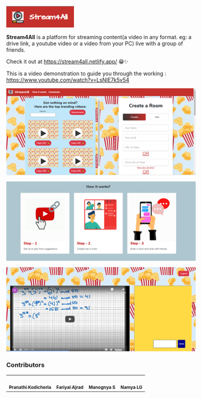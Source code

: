 ![Image](assets/logo.jpg)

**Stream4All** is a platform for streaming content(a video in any format. eg: a drive link, a youtube video or a video from your PC) live with a group of friends.

Check it out at https://stream4all.netlify.app/ 😁✨

This is a video demonstration to guide you through the working : https://www.youtube.com/watch?v=LsNlE7k5v54

![Image](assets/landing.png)

![Image](assets/script.PNG)

![Image](assets/theatre.PNG)


### Contributors

<table>
  <tr>
     <td align="center"><a href="https://github.com/Pranathi-star"><img src="https://avatars3.githubusercontent.com/u/52571012?s=400&u=1071c26859f6f48b811595ef718542538a04e8d5&v=4" width="100px;" alt=""/><br /><sub><b>Pranathi Kodicherla</b></sub></a></td>
      <td align="center"><a href="https://github.com/FaryalAjradh"><img src="https://avatars0.githubusercontent.com/u/19347415?s=400&v=4" width="100px;" alt=""/><br /><sub><b>Fariyal Ajrad</b></sub></a></td>
      <td align="center"><a href="https://github.com/Manognya5"><img src="https://avatars1.githubusercontent.com/u/73352576?s=400&v=4" width="100px;" alt=""/><br /><sub><b>Manognya S</b></sub></a></td>
      <td align="center"><a href="https://github.com/Namyalg"><img src="https://avatars0.githubusercontent.com/u/53875297?s=400&v=4" width="100px;" alt=""/><br /><sub><b>Namya LG</b></sub></a></td>
   
  </tr>
  </table>
